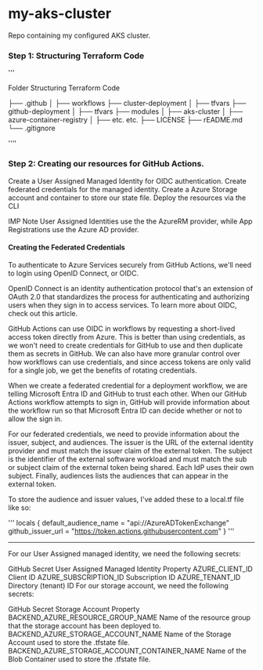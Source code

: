 # my-aks-cluster

Repo containing my configured AKS cluster.

### Step 1: Structuring Terraform Code

'''

Folder Structuring Terraform Code


├── .github
│   ├── workflows
├── cluster-deployment
│   ├── tfvars
├── github-deployment
│   ├── tfvars
├── modules
│   ├── aks-cluster
│   ├── azure-container-registry
│   ├── etc. etc.
├── LICENSE
├── rEADME.md
└── .gitignore

''''

### Step 2: Creating our resources for GitHub Actions.

Create a User Assigned Managed Identity for OIDC authentication.
Create federated credentials for the managed identity.
Create a Azure Storage account and container to store our state file.
Deploy the resources via the CLI


IMP Note 
User Assigned Identities use the the AzureRM provider, while App Registrations use the Azure AD provider.



#### Creating the Federated Credentials
To authenticate to Azure Services securely from GitHub Actions, we'll need to login using OpenID Connect, or OIDC.

OpenID Connect is an identity authentication protocol that's an extension of OAuth 2.0 that standardizes the process for authenticating and authorizing users when they sign in to access services. To learn more about OIDC, check out this article.

GitHub Actions can use OIDC in workflows by requesting a short-lived access token directly from Azure. This is better than using credentials, as we won't need to create credentials for GitHub to use and then duplicate them as secrets in GitHub. We can also have more granular control over how workflows can use credentials, and since access tokens are only valid for a single job, we get the benefits of rotating credentials.

When we create a federated credential for a deployment workflow, we are telling Microsoft Entra ID and GitHub to trust each other. When our GitHub Actions workflow attempts to sign in, GitHub will provide information about the workflow run so that Microsoft Entra ID can decide whether or not to allow the sign in.

For our federated credentials, we need to provide information about the issuer, subject, and audiences. The issuer is the URL of the external identity provider and must match the issuer claim of the external token. The subject is the identifier of the external software workload and must match the sub or subject claim of the external token being shared. Each IdP uses their own subject. Finally, audiences lists the audiences that can appear in the external token.

To store the audience and issuer values, I've added these to a local.tf file like so:

'''
locals {
  default_audience_name = "api://AzureADTokenExchange"
  github_issuer_url     = "https://token.actions.githubusercontent.com"
}
'''



-----

For our User Assigned managed identity, we need the following secrets:

GitHub Secret	User Assigned Managed Identity Property
AZURE_CLIENT_ID	Client ID
AZURE_SUBSCRIPTION_ID	Subscription ID
AZURE_TENANT_ID	Directory (tenant) ID
For our storage account, we need the following secrets:

GitHub Secret	Storage Account Property
BACKEND_AZURE_RESOURCE_GROUP_NAME	Name of the resource group that the storage account has been deployed to.
BACKEND_AZURE_STORAGE_ACCOUNT_NAME	Name of the Storage Account used to store the .tfstate file.
BACKEND_AZURE_STORAGE_ACCOUNT_CONTAINER_NAME	Name of the Blob Container used to store the .tfstate file.